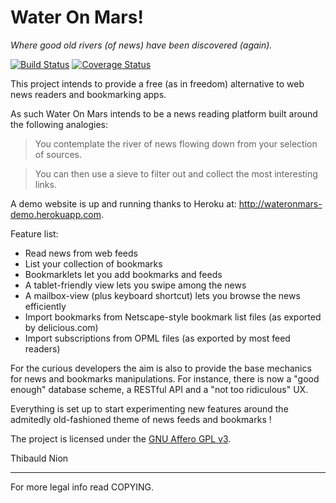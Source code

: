 Water On Mars!
==============

*Where good old rivers (of news) have been discovered (again).*

[![Build Status](https://travis-ci.org/tibonihoo/wateronmars.png?branch=master)](https://travis-ci.org/tibonihoo/wateronmars) [![Coverage Status](https://coveralls.io/repos/tibonihoo/wateronmars/badge.png?branch=master)](https://coveralls.io/r/tibonihoo/wateronmars?branch=master)

This project intends to provide a free (as in freedom) alternative to
web news readers and bookmarking apps.

As such Water On Mars intends to be a news reading platform built around the following analogies:

> You contemplate the river of news flowing down from your selection of sources.

> You can then use a sieve to filter out and collect the most interesting links.

A demo website is up and running thanks to Heroku at: http://wateronmars-demo.herokuapp.com.

Feature list:

- Read news from web feeds
- List your collection of bookmarks
- Bookmarklets let you add bookmarks and feeds
- A tablet-friendly view lets you swipe among the news
- A mailbox-view (plus keyboard shortcut) lets you browse the news efficiently
- Import bookmarks from Netscape-style bookmark list files (as exported by delicious.com)
- Import subscriptions from OPML files (as exported by most feed readers)


For the curious developers the aim is also to provide the base
mechanics for news and bookmarks manipulations. For instance, there is
now a "good enough" database scheme, a RESTful API and a "not too
ridiculous" UX.

Everything is set up to start experimenting new features around the
admitedly old-fashioned theme of news feeds and bookmarks !

The project is licensed under the [GNU Affero GPL v3](http://www.gnu.org/licenses/agpl-3.0.html).


Thibauld Nion

- - -

For more legal info read COPYING.

